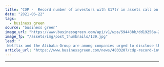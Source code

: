 ```yaml
---
title: "CDP -  Record number of investors with $17tr in assets call on corporates to disclose environmental data"
date: "2021-06-22"
tags: 
  - business green
source: "business green"
image_url: "https://www.businessgreen.com/api/v1/wps/59443bb/dd19256a-2b38-4489-a60d-f7ca03d74236/6/iw-climate-change-solar-power-033-185x114.jpg"
image_fp: "/assets/img/post_thumbnails/139.jpg"
lead: "
 Netflix and the Alibaba Group are among companies urged to disclose their environmental data by fast-growing coalition of investors ..."
article_url: "https://www.businessgreen.com/news/4033207/cdp-record-investors-usd17tr-assets-corporates-disclose-environmental"
---
```


---
